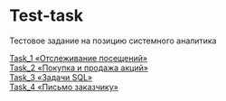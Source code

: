 # Test-task
Тестовое задание на позицию системного аналитика

[Task_1 «Отслеживание посещений»](Task_1/BA_Attendance_Tracking.md)   
[Task_2 «Покупка и продажа акций»](Task_2/BA_Share_purchase&sale.md)   
[Task_3 «Задачи SQL»](Task_3/BA_SQL.md)   
[Task_4 «Письмо заказчику»](Task_4/BA_Attendance_Tracking.md)
